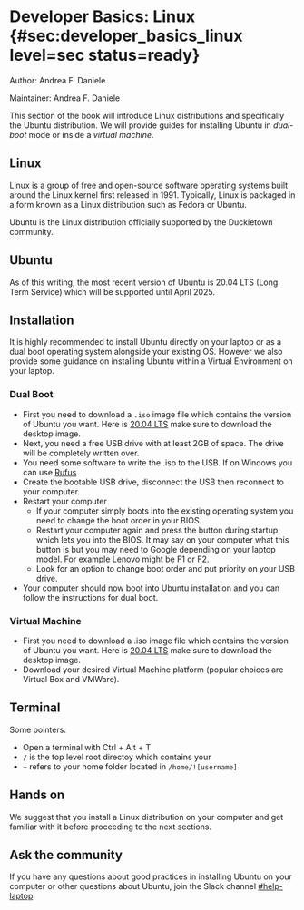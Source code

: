 # Developer Basics: Linux {#sec:developer_basics_linux level=sec status=ready}

Author: Andrea F. Daniele

Maintainer: Andrea F. Daniele

This section of the book will introduce Linux distributions and specifically
the Ubuntu distribution. We will provide guides for installing Ubuntu in 
_dual-boot_ mode or inside a _virtual machine_.

<minitoc/>


## Linux

Linux is a group of free and open-source software operating systems built 
around the Linux kernel first released in 1991. Typically, Linux is packaged 
in a form known as a Linux distribution such as Fedora or Ubuntu.

Ubuntu is the Linux distribution officially supported by the Duckietown community.


## Ubuntu

As of this writing, the most recent version of Ubuntu is 20.04 LTS (Long Term Service) 
which will be supported until April 2025.


## Installation

It is highly recommended to install Ubuntu directly on your laptop or as a dual boot 
operating system alongside your existing OS. However we also provide some guidance on 
installing Ubuntu within a Virtual Environment on your laptop.


### Dual Boot

* First you need to download a `.iso` image file which contains the version of Ubuntu you want. 
    Here is [20.04 LTS](http://releases.ubuntu.com/20.04/) make sure to download the desktop image.
* Next, you need a free USB drive with at least 2GB of space. The drive will be completely written over.
* You need some software to write the .iso to the USB. If on Windows you can use [Rufus](https://rufus.ie/)
* Create the bootable USB drive, disconnect the USB then reconnect to your computer.
* Restart your computer
    - If your computer simply boots into the existing operating system you need to change the boot order in your BIOS.
    - Restart your computer again and press the button during startup which lets you into the BIOS. It may say on your computer what this button is but you may need to Google depending on your laptop model. For example Lenovo might be F1 or F2.
    - Look for an option to change boot order and put priority on your USB drive.
* Your computer should now boot into Ubuntu installation and you can follow the instructions for dual boot.

### Virtual Machine

* First you need to download a .iso image file which contains the version of Ubuntu you want. 
    Here is [20.04 LTS](http://releases.ubuntu.com/20.04/) make sure to download the desktop image.
* Download your desired Virtual Machine platform (popular choices are Virtual Box and VMWare).

## Terminal

Some pointers:

* Open a terminal with Ctrl + Alt + T
* `/` is the top level root directoy which contains your
* `~` refers to your home folder located in `/home/![username]`


## Hands on

We suggest that you install a Linux distribution on your computer and get familiar
with it before proceeding to the next sections.


## Ask the community

If you have any questions about good practices in installing Ubuntu on your computer or
other questions about Ubuntu, join the Slack channel 
[#help-laptop](https://duckietown.slack.com/archives/C6YS8UPRN).
